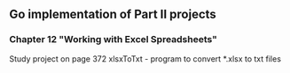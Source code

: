 ## Go implementation of Part II projects
### Chapter 12 "Working with Excel Spreadsheets"
Study project on page 372
xlsxToTxt - program to convert *.xlsx to txt files
